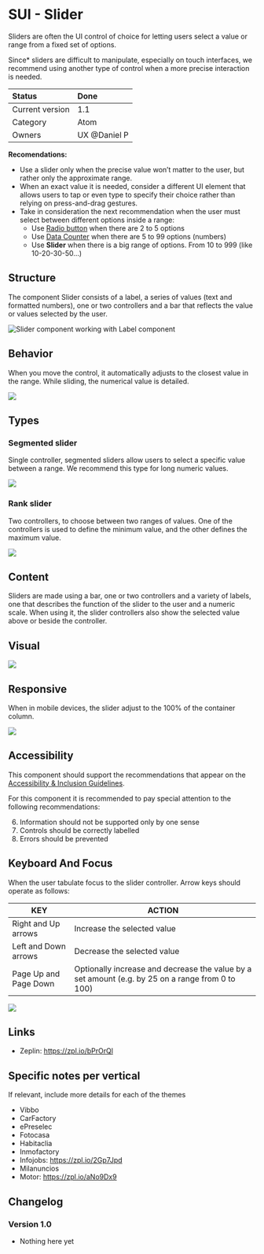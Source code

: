 # SUI - Slider
Sliders are often the UI control of choice for letting users select a value or range from a fixed set of options.

Since* sliders are difficult to manipulate, especially on touch interfaces, we recommend using another type of control when a more precise interaction is needed.

|   Status          | Done |
|   :----           |   :---- |
|   Current version |   1.1|
|   Category        |   Atom |
|   Owners          |   UX @Daniel P  |

**Recomendations:**

- Use a slider only when the precise value won’t matter to the user, but rather only the approximate range. 
- When an exact value it is needed, consider a different UI element that allows users to tap or even type to specify their choice rather than relying on press-and-drag gestures.
- Take in consideration the next recommendation when the user must select between different options inside a range:
    - Use [Radio button](https://paper.dropbox.com/doc/SUI-Checkbox-Radio-button--AQqbY2r0t_MgG5RI3M9qGWLFAg-tmVSbtoe8nZTaZk9mkdsE) when there are 2 to 5 options
    - Use [Data Counter](https://paper.dropbox.com/doc/SUI-Data-counter--AQoAk39iIIJh2YPkZHAMA0OoAg-TqR9qBw4WRr5l5gNMvvEE) when there are 5 to 99 options (numbers)
    - Use **Slider** when there is a big range of options. From 10 to 999 (like 10-20-30-50…)


## Structure

The component Slider consists of a label, a series of values (text and formatted numbers), one or two controllers and a bar that reflects the value or values selected by the user.

![Slider component working with Label component](https://d2mxuefqeaa7sj.cloudfront.net/s_A415CC54364440916A2F6D72AE018E85A252A57882BF1BF782DEAE063AD7C274_1513162700624_1-Structure.png)

## Behavior

When you move the control, it automatically adjusts to the closest value in the range.
While sliding, the numerical value is detailed.

![](https://d2mxuefqeaa7sj.cloudfront.net/s_A415CC54364440916A2F6D72AE018E85A252A57882BF1BF782DEAE063AD7C274_1513162710610_2-Behavior.png)

## Types

### Segmented slider

Single controller, segmented sliders allow users to select a specific value between a range. We recommend this type for long numeric values.

![](https://d2mxuefqeaa7sj.cloudfront.net/s_A415CC54364440916A2F6D72AE018E85A252A57882BF1BF782DEAE063AD7C274_1513162725131_3-TypeSegmented.png)

### Rank slider

Two controllers, to choose between two ranges of values. One of the controllers is used to define the minimum value, and the other defines the maximum value.

![](https://d2mxuefqeaa7sj.cloudfront.net/s_A415CC54364440916A2F6D72AE018E85A252A57882BF1BF782DEAE063AD7C274_1513162734689_4-TypeRank.png)

## Content

Sliders are made using a bar, one or two controllers and a variety of labels, one that describes the function of the slider to the user and a numeric scale. When using it, the slider controllers also show the selected value above or beside the controller.

## Visual
![](https://d2mxuefqeaa7sj.cloudfront.net/s_A415CC54364440916A2F6D72AE018E85A252A57882BF1BF782DEAE063AD7C274_1513162743009_6-Visual.png)

## Responsive

When in mobile devices, the slider adjust to the 100% of the container column.

![](https://d2mxuefqeaa7sj.cloudfront.net/s_A415CC54364440916A2F6D72AE018E85A252A57882BF1BF782DEAE063AD7C274_1513162756119_5-Responsive.png)

## Accessibility

This component should support the recommendations that appear on the [Accessibility & Inclusion Guidelines](https://github.com/SUI-Components/UX-Definitions/blob/master/Accessibility%20and%20Inclusion%20Guidelines.md).

For this component it is recommended to pay special attention to the following recommendations:

6. Information should not be supported only by one sense
12. Controls should be correctly labelled
13. Errors should be prevented 

## Keyboard And Focus

When the user tabulate focus to the slider controller. Arrow keys should operate as follows:

| KEY                   | ACTION                                                                                           |
| --------------------- | ------------------------------------------------------------------------------------------------ |
| Right and Up arrows   | Increase the selected value                                                                      |
| Left and Down arrows  | Decrease the selected value                                                                      |
| Page Up and Page Down | Optionally increase and decrease the value by a set amount (e.g. by 25 on a range from 0 to 100) |

![](https://d2mxuefqeaa7sj.cloudfront.net/s_A415CC54364440916A2F6D72AE018E85A252A57882BF1BF782DEAE063AD7C274_1513605167340_4-Focus.png)

## Links

- Zeplin: https://zpl.io/bPrOrQl

## Specific notes per vertical

If relevant, include more details for each of the themes

- Vibbo
- CarFactory
- ePreselec
- Fotocasa
- Habitaclia
- Inmofactory
- Infojobs: https://zpl.io/2Gp7Jpd
- Milanuncios
- Motor: https://zpl.io/aNo9Dx9 

## Changelog

### Version 1.0

- Nothing here yet